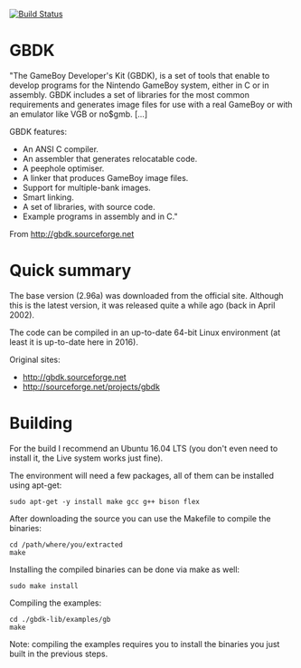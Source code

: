 [![Build Status](https://travis-ci.org/gheja/gbdk.svg?branch=master)](https://travis-ci.org/gheja/gbdk)

GBDK
====

"The GameBoy Developer's Kit (GBDK), is a set of tools that enable to
develop programs for the Nintendo GameBoy system, either in C or in
assembly. GBDK includes a set of libraries for the most common
requirements and generates image files for use with a real GameBoy or
with an emulator like VGB or no$gmb. [...]

GBDK features:
  * An ANSI C compiler.
  * An assembler that generates relocatable code.
  * A peephole optimiser.
  * A linker that produces GameBoy image files.
  * Support for multiple-bank images.
  * Smart linking.
  * A set of libraries, with source code.
  * Example programs in assembly and in C."

From http://gbdk.sourceforge.net

Quick summary
=============

The base version (2.96a) was downloaded from the official site. Although
this is the latest version, it was released quite a while ago (back in
April 2002).

The code can be compiled in an up-to-date 64-bit Linux environment (at
least it is up-to-date here in 2016).

Original sites:
  * http://gbdk.sourceforge.net
  * http://sourceforge.net/projects/gbdk

Building
========

For the build I recommend an Ubuntu 16.04 LTS (you don't even need to
install it, the Live system works just fine).

The environment will need a few packages, all of them can be installed
using apt-get:
```
sudo apt-get -y install make gcc g++ bison flex
```

After downloading the source you can use the Makefile to compile the
binaries:
```
cd /path/where/you/extracted
make
```

Installing the compiled binaries can be done via make as well:
```
sudo make install
```

Compiling the examples:
```
cd ./gbdk-lib/examples/gb
make
```

Note: compiling the examples requires you to install the binaries you
just built in the previous steps.
